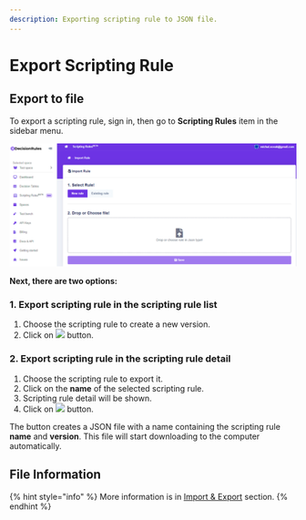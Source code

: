 ```yaml
---
description: Exporting scripting rule to JSON file.
---
```


# Export Scripting Rule

## Export to file

To export a scripting rule, sign in, then go to **Scripting Rules** item in the sidebar menu.

![](<../../.gitbook/assets/image (92).png>)

**Next, there are two options:**

### **1.** Export scripting rule in the scripting rule list

1. Choose the scripting rule to create a new version.
2. Click on ![](../../.gitbook/assets/screenshoteasy-5-.png) button.

### 2. Export scripting rule in the scripting rule detail

1. Choose the scripting rule to export it.
2. Click on the **name** of the selected scripting rule.
3. Scripting rule detail will be shown.
4. Click on ![](../../.gitbook/assets/screenshoteasy-5-.png) button.

The button creates a JSON file with a name containing the scripting rule **name** and **version**. This file will start downloading to the computer automatically.

## File Information

{% hint style="info" %}
More information is in [Import & Export](../../decision-tables/import-and-export-rule/) section.
{% endhint %}
